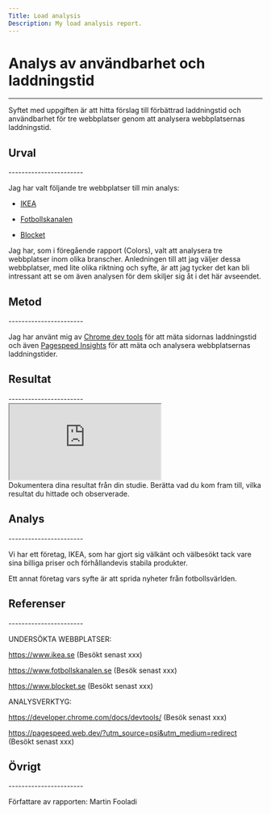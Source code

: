 ```yaml
---
Title: Load analysis
Description: My load analysis report.
---
```


Analys av användbarhet och laddningstid
=======================
-----------------------

Syftet med uppgiften är att hitta förslag till förbättrad laddningstid och användbarhet för tre webbplatser genom att analysera webbplatsernas laddningstid.

<h2 class="h2">Urval</h2>
-----------------------

Jag har valt följande tre webbplatser till min analys:

* <a href="https://www.ikea.se">IKEA</a>

* <a href="https://fotbollskanalen.se">Fotbollskanalen</a>

* <a href="https://www.blocket.se">Blocket</a>

Jag har, som i föregående rapport (Colors), valt att analysera tre webbplatser inom olika branscher. Anledningen till att jag väljer dessa webbplatser, med lite olika riktning och syfte, är att jag tycker det kan bli intressant att se om även analysen för dem skiljer sig åt i det här avseendet.

<h2 class="h2">Metod</h2>
-----------------------

Jag har använt mig av <a href="https://developer.chrome.com/docs/devtools/">Chrome dev tools</a> för att mäta sidornas laddningstid och även <a href="https://pagespeed.web.dev/?utm_source=psi&utm_medium=redirect">Pagespeed Insights</a> för att mäta och analysera webbplatsernas laddningstider.

<h2 class="h2">Resultat</h2>
-----------------------
<div class="embed-googlesheet">
    <iframe src="https://docs.google.com/spreadsheets/d/e/2PACX-1vQetyXUZ6JK050eOBamdGVrCPqFrJFRTJR2IsvYIhcfqNfj6u8FIbPhxyjvhZ5p0MKd0YF_quRikIbo/pubhtml?gid=0&amp;single=true&amp;widget=true&amp;headers=false&amp;embedded=true"></iframe>
</div>
Dokumentera dina resultat från din studie. Berätta vad du kom fram till, vilka resultat du hittade och observerade.

<h2 class="h2">Analys</h2>
-----------------------

Vi har ett företag, IKEA, som har gjort sig välkänt och välbesökt tack vare sina billiga priser och förhållandevis stabila produkter.

Ett annat företag vars syfte är att sprida nyheter från fotbollsvärlden.

<h2 class="h2">Referenser</h2>
-----------------------

UNDERSÖKTA WEBBPLATSER:

https://www.ikea.se (Besökt senast xxx)

https://www.fotbollskanalen.se (Besök senast xxx)

https://www.blocket.se (Besökt senast xxx)

ANALYSVERKTYG:

https://developer.chrome.com/docs/devtools/ (Besök senast xxx)

https://pagespeed.web.dev/?utm_source=psi&utm_medium=redirect (Besökt senast xxx)


<h2 class="h2">Övrigt</h2>
-----------------------

Författare av rapporten: Martin Fooladi


<!-- <iframe src="https://docs.google.com/spreadsheets/d/e/2PACX-1vQetyXUZ6JK050eOBamdGVrCPqFrJFRTJR2IsvYIhcfqNfj6u8FIbPhxyjvhZ5p0MKd0YF_quRikIbo/pubhtml?gid=0&amp;single=true&amp;widget=true&amp;headers=false"></iframe> -->